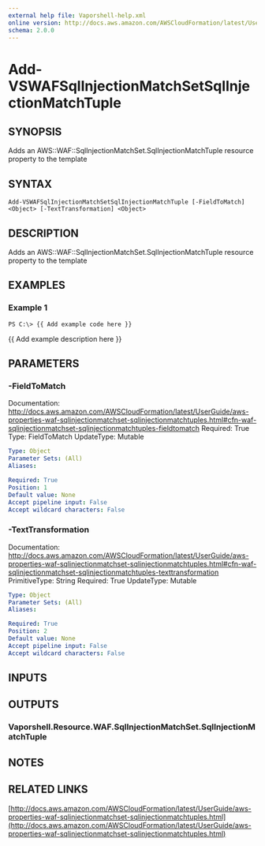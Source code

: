```yaml
---
external help file: Vaporshell-help.xml
online version: http://docs.aws.amazon.com/AWSCloudFormation/latest/UserGuide/aws-properties-waf-sqlinjectionmatchset-sqlinjectionmatchtuples.html
schema: 2.0.0
---
```


# Add-VSWAFSqlInjectionMatchSetSqlInjectionMatchTuple

## SYNOPSIS
Adds an AWS::WAF::SqlInjectionMatchSet.SqlInjectionMatchTuple resource property to the template

## SYNTAX

```
Add-VSWAFSqlInjectionMatchSetSqlInjectionMatchTuple [-FieldToMatch] <Object> [-TextTransformation] <Object>
```

## DESCRIPTION
Adds an AWS::WAF::SqlInjectionMatchSet.SqlInjectionMatchTuple resource property to the template

## EXAMPLES

### Example 1
```
PS C:\> {{ Add example code here }}
```

{{ Add example description here }}

## PARAMETERS

### -FieldToMatch
Documentation: http://docs.aws.amazon.com/AWSCloudFormation/latest/UserGuide/aws-properties-waf-sqlinjectionmatchset-sqlinjectionmatchtuples.html#cfn-waf-sqlinjectionmatchset-sqlinjectionmatchtuples-fieldtomatch
Required: True
Type: FieldToMatch
UpdateType: Mutable

```yaml
Type: Object
Parameter Sets: (All)
Aliases: 

Required: True
Position: 1
Default value: None
Accept pipeline input: False
Accept wildcard characters: False
```

### -TextTransformation
Documentation: http://docs.aws.amazon.com/AWSCloudFormation/latest/UserGuide/aws-properties-waf-sqlinjectionmatchset-sqlinjectionmatchtuples.html#cfn-waf-sqlinjectionmatchset-sqlinjectionmatchtuples-texttransformation
PrimitiveType: String
Required: True
UpdateType: Mutable

```yaml
Type: Object
Parameter Sets: (All)
Aliases: 

Required: True
Position: 2
Default value: None
Accept pipeline input: False
Accept wildcard characters: False
```

## INPUTS

## OUTPUTS

### Vaporshell.Resource.WAF.SqlInjectionMatchSet.SqlInjectionMatchTuple

## NOTES

## RELATED LINKS

[http://docs.aws.amazon.com/AWSCloudFormation/latest/UserGuide/aws-properties-waf-sqlinjectionmatchset-sqlinjectionmatchtuples.html](http://docs.aws.amazon.com/AWSCloudFormation/latest/UserGuide/aws-properties-waf-sqlinjectionmatchset-sqlinjectionmatchtuples.html)

